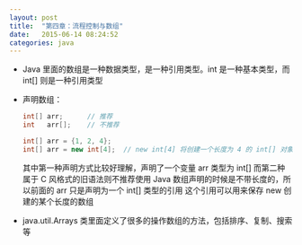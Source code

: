 ```yaml
---
layout: post
title:  "第四章：流程控制与数组"
date:   2015-06-14 08:24:52
categories: java
---
```


* Java 里面的数组是一种数据类型，是一种引用类型。int 是一种基本类型，而 int[] 则是一种引用类型
* 声明数组：

  ```java
  int[] arr;      // 推荐
  int   arr[];    // 不推荐

  int[] arr = {1, 2, 4};
  int[] arr = new int[4];  // new int[4] 将创建一个长度为 4 的 int[] 对象，可以赋值给 int[] 类型引用
  ```
  其中第一种声明方式比较好理解，声明了一个变量 arr 类型为 int[]
  而第二种属于 C 风格式的旧语法则不推荐使用
  Java 数组声明的时候是不带长度的，所以前面的 arr 只是声明为一个 int[] 类型的引用
  这个引用可以用来保存 new 创建的某个长度的数组

* java.util.Arrays 类里面定义了很多的操作数组的方法，包括排序、复制、搜索等

[jekyll-gh]: https://github.com/jekyll/jekyll
[jekyll]:    http://jekyllrb.com

